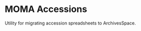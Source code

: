 MOMA Accessions
==================================

Utility for migrating accession spreadsheets to ArchivesSpace.
